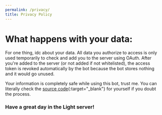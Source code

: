 ```yaml
---
permalink: /privacy/
title: Privacy Policy
---
```

# What happens with your data:
For one thing, idc about your data. All data you authorize to access is only used temporarily to check and add you to the server using OAuth. After you're added to the server (or not added if not whitelisted), the access token is revoked automatically by the bot because the bot stores nothing and it would go unused.

Your information is completely safe while using this bot, trust me. You can literally check the [source code](https://github.com/UltimateSppy765/LightServerBot/blob/main/imports/modules/keep_alive.py){:target="_blank"} for yourself if you doubt the process.

### Have a great day in the Light server!
